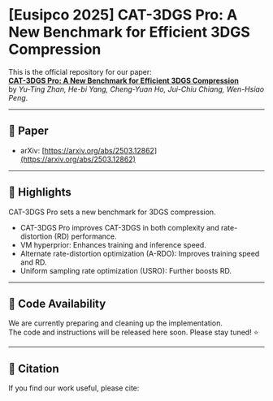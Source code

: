 # [Eusipco 2025] CAT-3DGS Pro: A New Benchmark for Efficient 3DGS Compression

This is the official repository for our paper:  
**[CAT-3DGS Pro: A New Benchmark for Efficient 3DGS Compression](https://arxiv.org/abs/2503.12862)**  
by *Yu-Ting Zhan, He-bi Yang, Cheng-Yuan Ho, Jui-Chiu Chiang, Wen-Hsiao Peng*.

---

## 📄 Paper
- arXiv: [https://arxiv.org/abs/2503.12862](https://arxiv.org/abs/2503.12862)

---

## 🚀 Highlights

CAT-3DGS Pro sets a new benchmark for 3DGS compression.
-	CAT-3DGS Pro improves CAT-3DGS in both complexity and rate-distortion (RD) performance.
-	VM hyperprior: Enhances training and inference speed.
-	Alternate rate-distortion optimization (A-RDO): Improves training speed and RD.
- Uniform sampling rate optimization (USRO): Further boosts RD.

---

## 🔧 Code Availability
We are currently preparing and cleaning up the implementation.  
The code and instructions will be released here soon. Please stay tuned! ⭐


---

## 📢 Citation
If you find our work useful, please cite:

